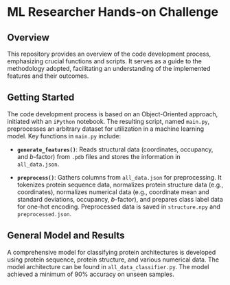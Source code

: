 # ML Researcher Hands-on Challenge

## Overview

This repository provides an overview of the code development process, emphasizing crucial functions and scripts. It serves as a guide to the methodology adopted, facilitating an understanding of the implemented features and their outcomes.

## Getting Started

The code development process is based on an Object-Oriented approach, initiated with an `iPython` notebook. The resulting script, named `main.py`, preprocesses an arbitrary dataset for utilization in a machine learning model. Key functions in `main.py` include:

- **`generate_features()`**: Reads structural data (coordinates, occupancy, and $b$-factor) from `.pdb` files and stores the information in `all_data.json`.

- **`preprocess()`**: Gathers columns from `all_data.json` for preprocessing. It tokenizes protein sequence data, normalizes protein structure data (e.g., coordinates), normalizes numerical data (e.g., coordinate mean and standard deviations, occupancy, $b$-factor), and prepares class label data for one-hot encoding. Preprocessed data is saved in `structure.npy` and `preprocessed.json`.

## General Model and Results

A comprehensive model for classifying protein architectures is developed using protein sequence, protein structure, and various numerical data. The model architecture can be found in `all_data_classifier.py`. The model achieved a minimum of 90% accuracy on unseen samples.


